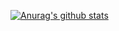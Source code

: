 [![Anurag's github stats](https://github-readme-stats.vercel.app/api?username=mlackey9601)](https://github.com/anuraghazra/github-readme-stats)

<!--
**mlackey9601/mlackey9601** is a ✨ _special_ ✨ repository because its `README.md` (this file) appears on your GitHub profile.

Here are some ideas to get you started:

- 🔭 I’m currently working on ...
- 🌱 I’m currently learning ...
- 👯 I’m looking to collaborate on ...
- 🤔 I’m looking for help with ...
- 💬 Ask me about ...
- 📫 How to reach me: ...
- 😄 Pronouns: ...
- ⚡ Fun fact: ...
-->
